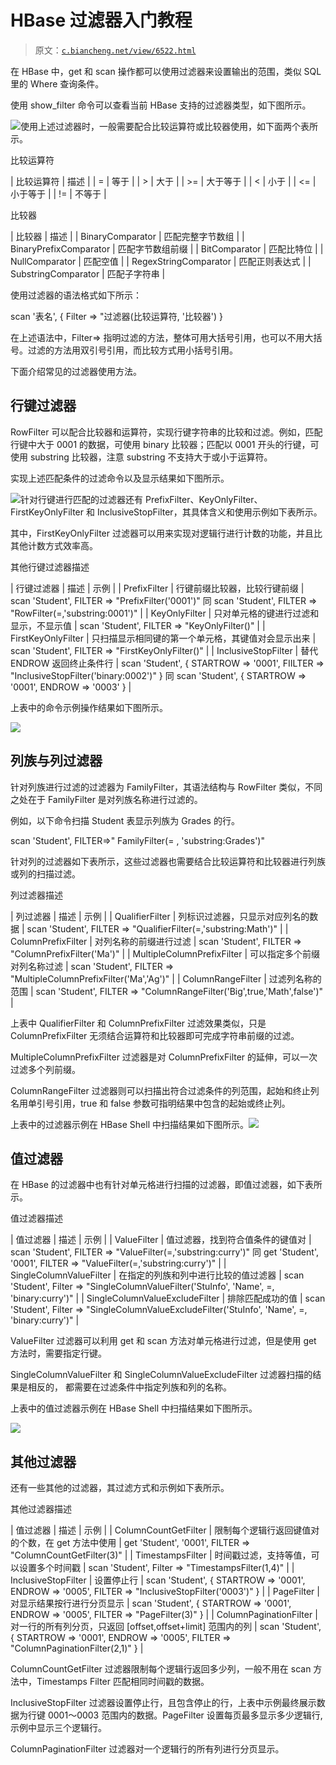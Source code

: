 # HBase 过滤器入门教程

> 原文：[`c.biancheng.net/view/6522.html`](http://c.biancheng.net/view/6522.html)

在 HBase 中，get 和 scan 操作都可以使用过滤器来设置输出的范围，类似 SQL 里的 Where 查询条件。

使用 show_filter 命令可以查看当前 HBase 支持的过滤器类型，如下图所示。

![](img/d7ddbf639b13072e745fbf0206cb4915.png)使用上述过滤器时，一般需要配合比较运算符或比较器使用，如下面两个表所示。

比较运算符

| 比较运算符 | 描述 |
| = | 等于 |
| > | 大于 |
| >= | 大于等于 |
| < | 小于 |
| <= | 小于等于 |
| != | 不等于 |

比较器

| 比较器 | 描述 |
| BinaryComparator | 匹配完整字节数组 |
| BinaryPrefixComparator | 匹配字节数组前缀 |
| BitComparator | 匹配比特位 |
| NullComparator | 匹配空值 |
| RegexStringComparator | 匹配正则表达式 |
| SubstringComparator | 匹配子字符串 |

使用过滤器的语法格式如下所示：

scan '表名', { Filter => "过滤器(比较运算符, '比较器') }

在上述语法中，Filter=> 指明过滤的方法，整体可用大括号引用，也可以不用大括号。过滤的方法用双引号引用，而比较方式用小括号引用。

下面介绍常见的过滤器使用方法。

## 行键过滤器

RowFilter 可以配合比较器和运算符，实现行键字符串的比较和过滤。例如，匹配行键中大于 0001 的数据，可使用 binary 比较器；匹配以 0001 开头的行键，可使用 substring 比较器，注意 substring 不支持大于或小于运算符。

实现上述匹配条件的过滤命令以及显示结果如下图所示。

![](img/0516a6a2990c9fd18b25a30831b80a7c.png)针对行键进行匹配的过滤器还有 PrefixFilter、KeyOnlyFilter、FirstKeyOnlyFilter 和 InclusiveStopFilter，其具体含义和使用示例如下表所示。

其中，FirstKeyOnlyFilter 过滤器可以用来实现对逻辑行进行计数的功能，并且比其他计数方式效率高。

其他行键过滤器描述

| 行键过滤器 | 描述 | 示例 |
| PrefixFilter | 行键前缀比较器，比较行键前缀 | scan 'Student', FILTER => "PrefixFilter('0001')" 同
scan 'Student', FILTER => "RowFilter(=,'substring:0001')" |
| KeyOnlyFilter | 只对单元格的键进行过滤和显示，不显示值 | scan 'Student', FILTER => "KeyOnlyFilter()" |
| FirstKeyOnlyFilter | 只扫描显示相同键的第一个单元格，其键值对会显示出来 | scan 'Student', FILTER => "FirstKeyOnlyFilter()" |
| InclusiveStopFilter | 替代 ENDROW 返回终止条件行 | scan 'Student', { STARTROW => '0001', FIILTER => "InclusiveStopFilter('binary:0002')" } 同
scan 'Student', { STARTROW => '0001', ENDROW => '0003' } |

上表中的命令示例操作结果如下图所示。

![](img/30e3878fe681068a43c7491a905c9943.png)

## 列族与列过滤器

针对列族进行过滤的过滤器为 FamilyFilter，其语法结构与 RowFilter 类似，不同之处在于 FamilyFilter 是对列族名称进行过滤的。

例如，以下命令扫描 Student 表显示列族为 Grades 的行。

scan 'Student', FILTER=>" FamilyFilter(= , 'substring:Grades')"

针对列的过滤器如下表所示，这些过滤器也需要结合比较运算符和比较器进行列族或列的扫描过滤。

列过滤器描述

| 列过滤器 | 描述 | 示例 |
| QualifierFilter | 列标识过滤器，只显示对应列名的数据 | scan 'Student', FILTER => "QualifierFilter(=,'substring:Math')" |
| ColumnPrefixFilter | 对列名称的前缀进行过滤 | scan 'Student', FILTER => "ColumnPrefixFilter('Ma')" |
| MultipleColumnPrefixFilter | 可以指定多个前缀对列名称过滤 | scan 'Student', FILTER => "MultipleColumnPrefixFilter('Ma','Ag')" |
| ColumnRangeFilter | 过滤列名称的范围 | scan 'Student', FILTER => "ColumnRangeFilter('Big',true,'Math',false')" |

上表中 QualifierFilter 和 ColumnPrefixFilter 过滤效果类似，只是 ColumnPrefixFilter 无须结合运算符和比较器即可完成字符串前缀的过滤。

MultipleColumnPrefixFilter 过滤器是对 ColumnPrefixFilter 的延伸，可以一次过滤多个列前缀。

ColumnRangeFilter 过滤器则可以扫描出符合过滤条件的列范围，起始和终止列名用单引号引用，true 和 false 参数可指明结果中包含的起始或终止列。

上表中的过滤器示例在 HBase Shell 中扫描结果如下图所示。![](img/4b9978e15c756acb24e7d58b7dd4bede.png)

## 值过滤器

在 HBase 的过滤器中也有针对单元格进行扫描的过滤器，即值过滤器，如下表所示。

值过滤器描述

| 值过滤器 | 描述 | 示例 |
| ValueFilter | 值过滤器，找到符合值条件的键值对 | scan 'Student', FILTER => "ValueFilter(=,'substring:curry')" 同
get 'Student', '0001', FILTER => "ValueFilter(=,'substring:curry')" |
| SingleColumnValueFilter | 在指定的列族和列中进行比较的值过滤器 | scan 'Student', Filter => "SingleColumnValueFilter('StuInfo', 'Name', =, 'binary:curry')" |
| SingleColumnValueExcludeFilter | 排除匹配成功的值 | scan 'Student', Filter => "SingleColumnValueExcludeFilter('StuInfo', 'Name', =, 'binary:curry')" |

ValueFilter 过滤器可以利用 get 和 scan 方法对单元格进行过滤，但是使用 get 方法时，需要指定行键。

SingleColumnValueFilter 和 SingleColumnValueExcludeFilter 过滤器扫描的结果是相反的， 都需要在过滤条件中指定列族和列的名称。

上表中的值过滤器示例在 HBase Shell 中扫描结果如下图所示。

![](img/30b888e49b2d92160ee08cc70414ca0e.png)

## 其他过滤器

还有一些其他的过滤器，其过滤方式和示例如下表所示。

其他过滤器描述

| 值过滤器 | 描述 | 示例 |
| ColumnCountGetFilter | 限制每个逻辑行返回键值对的个数，在 get 方法中使用 | get 'Student', '0001', FILTER => "ColumnCountGetFilter(3)" |
| TimestampsFilter | 时间戳过滤，支持等值，可以设置多个时间戳 | scan 'Student', Filter => "TimestampsFilter(1,4)" |
| InclusiveStopFilter | 设置停止行 | scan 'Student', { STARTROW => '0001', ENDROW => '0005', FILTER => "InclusiveStopFilter('0003')" } |
| PageFilter | 对显示结果按行进行分页显示 | scan 'Student', { STARTROW => '0001', ENDROW => '0005', FILTER => "PageFilter(3)" } |
| ColumnPaginationFilter | 对一行的所有列分页，只返回 [offset,offset+limit] 范围内的列 | scan 'Student', { STARTROW => '0001', ENDROW => '0005', FILTER => "ColumnPaginationFilter(2,1)" } |

ColumnCountGetFilter 过滤器限制每个逻辑行返回多少列，一般不用在 scan 方法中，Timestamps Filter 匹配相同时间戳的数据。

InclusiveStopFilter 过滤器设置停止行，且包含停止的行，上表中示例最终展示数据为行键 0001〜0003 范围内的数据。PageFilter 设置每页最多显示多少逻辑行, 示例中显示三个逻辑行。

ColumnPaginationFilter 过滤器对一个逻辑行的所有列进行分页显示。